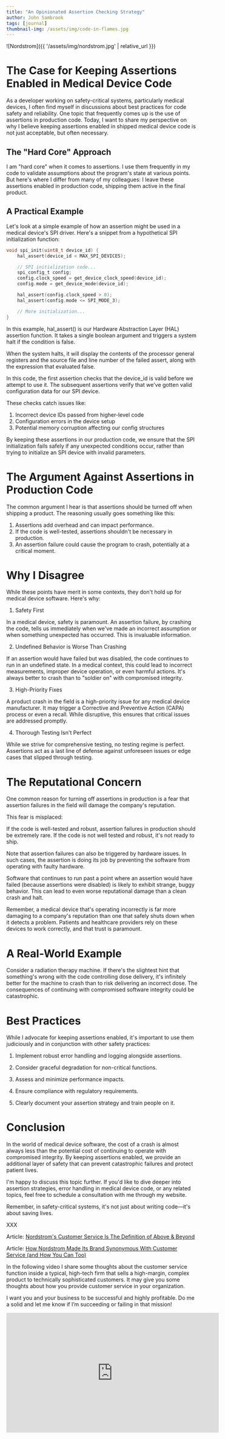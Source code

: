 ```yaml
---
title: "An Opinionated Assertion Checking Strategy"
author: John Sambrook
tags: [journal]
thumbnail-img: /assets/img/code-in-flames.jpg
---
```



![Nordstrom]({{ '/assets/img/nordstrom.jpg' | relative_url }})

# The Case for Keeping Assertions Enabled in Medical Device Code

As a developer working on safety-critical systems, particularly
medical devices, I often find myself in discussions about best
practices for code safety and reliability. One topic that frequently
comes up is the use of assertions in production code. Today, I want to
share my perspective on why I believe keeping assertions enabled in
shipped medical device code is not just acceptable, but often
necessary.

## The "Hard Core" Approach

I am "hard core" when it comes to assertions. I use them frequently in
my code to validate assumptions about the program's state at various
points. But here's where I differ from many of my colleagues: I leave
these assertions enabled in production code, shipping them active in
the final product.

## A Practical Example

Let's look at a simple example of how an assertion might be used in a
medical device's SPI driver. Here's a snippet from a hypothetical SPI
initialization function:

```c
void spi_init(uint8_t device_id) {
    hal_assert(device_id < MAX_SPI_DEVICES);

    // SPI initialization code...
    spi_config_t config;
    config.clock_speed = get_device_clock_speed(device_id);
    config.mode = get_device_mode(device_id);

    hal_assert(config.clock_speed > 0);
    hal_assert(config.mode <= SPI_MODE_3);

    // More initialization...
}
```

In this example, hal_assert() is our Hardware Abstraction Layer (HAL)
assertion function. It takes a single boolean argument and triggers a
system halt if the condition is false.

When the system halts, it will display the contents of the processor
general registers and the source file and line number of the failed
assert, along with the expression that evaluated false.

In this code, the first assertion checks that the device_id is valid
before we attempt to use it. The subsequent assertions verify that
we've gotten valid configuration data for our SPI device.

These checks catch issues like:

1. Incorrect device IDs passed from higher-level code
2. Configuration errors in the device setup
3. Potential memory corruption affecting our config structures

By keeping these assertions in our production code, we ensure that the
SPI initialization fails safely if any unexpected conditions occur,
rather than trying to initialize an SPI device with invalid
parameters.

# The Argument Against Assertions in Production Code

The common argument I hear is that assertions should be turned off
when shipping a product. The reasoning usually goes something like
this:

1. Assertions add overhead and can impact performance.
2. If the code is well-tested, assertions shouldn't be necessary in production.
3. An assertion failure could cause the program to crash, potentially at a critical moment.

# Why I Disagree

While these points have merit in some contexts, they don't hold up for
medical device software. Here's why:

1. Safety First

In a medical device, safety is paramount. An assertion failure, by
crashing the code, tells us immediately when we've made an incorrect
assumption or when something unexpected has occurred. This is
invaluable information.

2. Undefined Behavior is Worse Than Crashing

If an assertion would have failed but was disabled, the code continues
to run in an undefined state. In a medical context, this could lead to
incorrect measurements, improper device operation, or even harmful
actions. It's always better to crash than to "soldier on" with
compromised integrity.

3. High-Priority Fixes

A product crash in the field is a high-priority issue for any medical
device manufacturer. It may trigger a Corrective and Preventive Action
(CAPA) process or even a recall. While disruptive, this ensures that
critical issues are addressed promptly.

4. Thorough Testing Isn't Perfect

While we strive for comprehensive testing, no testing regime is
perfect. Assertions act as a last line of defense against unforeseen
issues or edge cases that slipped through testing.

# The Reputational Concern

One common reason for turning off assertions in production is a fear
that assertion failures in the field will damage the company's
reputation.

This fear is misplaced:

If the code is well-tested and robust, assertion failures in
production should be extremely rare. If the code is not well
tested and robust, it's not ready to ship.

Note that assertion failures can also be triggered by hardware
issues. In such cases, the assertion is doing its job by preventing
the software from operating with faulty hardware.

Software that continues to run past a point where an assertion would
have failed (because assertions were disabled) is likely to exhibit
strange, buggy behavior. This can lead to even worse reputational
damage than a clean crash and halt.

Remember, a medical device that's operating incorrectly is far more
damaging to a company's reputation than one that safely shuts down
when it detects a problem. Patients and healthcare providers rely on
these devices to work correctly, and that trust is paramount.

# A Real-World Example

Consider a radiation therapy machine. If there's the slightest hint
that something's wrong with the code controlling dose delivery, it's
infinitely better for the machine to crash than to risk delivering an
incorrect dose. The consequences of continuing with compromised
software integrity could be catastrophic.

# Best Practices

While I advocate for keeping assertions enabled, it's important to use
them judiciously and in conjunction with other safety practices:

1. Implement robust error handling and logging alongside assertions.

2. Consider graceful degradation for non-critical functions.

3. Assess and minimize performance impacts.

4. Ensure compliance with regulatory requirements.

5. Clearly document your assertion strategy and train people on it.

# Conclusion

In the world of medical device software, the cost of a crash is almost
always less than the potential cost of continuing to operate with
compromised integrity. By keeping assertions enabled, we provide an
additional layer of safety that can prevent catastrophic failures and
protect patient lives.

I'm happy to discuss this topic further. If you'd like to dive
deeper into assertion strategies, error handling in medical device
code, or any related topics, feel free to schedule a consultation with
me through my website.

Remember, in safety-critical systems, it's not just about writing
code—it's about saving lives.

XXX

Article: [Nordstrom's Customer Service Is The Definition of Above & Beyond](https://sharpencx.com/blog/nordstrom-customer-service/)

Article: [How Nordstrom Made Its Brand Synonymous With Customer Service (and How You Can Too)](https://www.shopify.com/retail/119531651-how-nordstrom-made-its-brand-synonymous-with-customer-service-and-how-you-can-too)

In the following video I share some thoughts about the customer service function inside a typical, high-tech firm that sells a high-margin, complex product to technically sophisticated customers. It may give you some thoughts about how you provide customer service in your organization.

I want you and your business to be successful and highly profitable. Do me a solid and let me know if I’m succeeding or failing in that mission!

<div class="center">
  <iframe width="560" height="315" src="https://www.youtube.com/embed/VQBiOrBiJ5w" title="YouTube video player" frameborder="0" allow="accelerometer; autoplay; clipboard-write; encrypted-media; gyroscope; picture-in-picture; web-share" allowfullscreen></iframe>
</div>
